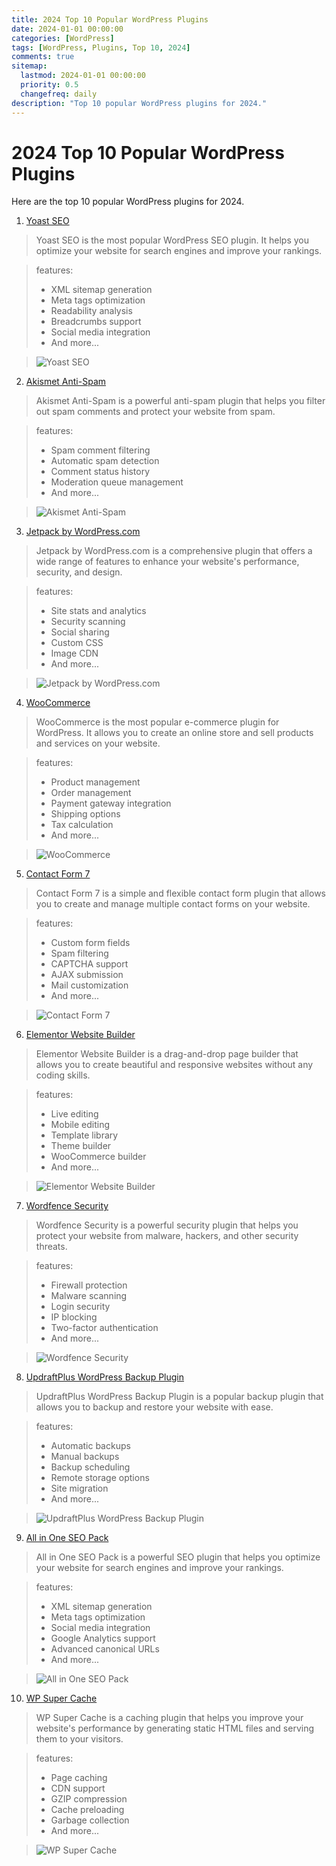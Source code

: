 ```yaml
---
title: 2024 Top 10 Popular WordPress Plugins
date: 2024-01-01 00:00:00
categories: [WordPress]
tags: [WordPress, Plugins, Top 10, 2024]
comments: true
sitemap:
  lastmod: 2024-01-01 00:00:00
  priority: 0.5
  changefreq: daily
description: "Top 10 popular WordPress plugins for 2024."
---
```


# 2024 Top 10 Popular WordPress Plugins

Here are the top 10 popular WordPress plugins for 2024.

1. [Yoast SEO](https://wordpress.org/plugins/wordpress-seo/)

> Yoast SEO is the most popular WordPress SEO plugin. It helps you optimize your website for search engines and improve your rankings.

> features:
> - XML sitemap generation
> - Meta tags optimization
> - Readability analysis
> - Breadcrumbs support
> - Social media integration
> - And more...

> ![Yoast SEO](https://ps.w.org/wordpress-seo/assets/banner-772x250.png?rev=2548197)


2. [Akismet Anti-Spam](https://wordpress.org/plugins/akismet/)

> Akismet Anti-Spam is a powerful anti-spam plugin that helps you filter out spam comments and protect your website from spam.

> features:
> - Spam comment filtering
> - Automatic spam detection
> - Comment status history
> - Moderation queue management
> - And more...

> ![Akismet Anti-Spam](https://ps.w.org/akismet/assets/banner-772x250.png?rev=1698475)

3. [Jetpack by WordPress.com](https://wordpress.org/plugins/jetpack/)

> Jetpack by WordPress.com is a comprehensive plugin that offers a wide range of features to enhance your website's performance, security, and design.

> features:
> - Site stats and analytics
> - Security scanning
> - Social sharing
> - Custom CSS
> - Image CDN
> - And more...

> ![Jetpack by WordPress.com](https://ps.w.org/jetpack/assets/banner-772x250.png?rev=2548197)

4. [WooCommerce](https://wordpress.org/plugins/woocommerce/)

> WooCommerce is the most popular e-commerce plugin for WordPress. It allows you to create an online store and sell products and services on your website.

> features:
> - Product management
> - Order management
> - Payment gateway integration
> - Shipping options
> - Tax calculation
> - And more...

> ![WooCommerce](https://ps.w.org/woocommerce/assets/banner-772x250.png?rev=2548197)



5. [Contact Form 7](https://wordpress.org/plugins/contact-form-7/)

> Contact Form 7 is a simple and flexible contact form plugin that allows you to create and manage multiple contact forms on your website.

> features:
> - Custom form fields
> - Spam filtering
> - CAPTCHA support
> - AJAX submission
> - Mail customization
> - And more...

> ![Contact Form 7](https://ps.w.org/contact-form-7/assets/banner-772x250.png?rev=2548197)



6. [Elementor Website Builder](https://wordpress.org/plugins/elementor/)

> Elementor Website Builder is a drag-and-drop page builder that allows you to create beautiful and responsive websites without any coding skills.

> features:
> - Live editing
> - Mobile editing
> - Template library
> - Theme builder
> - WooCommerce builder
> - And more...

> ![Elementor Website Builder](https://ps.w.org/elementor/assets/banner-772x250.png?rev=2548197)


7. [Wordfence Security](https://wordpress.org/plugins/wordfence/)

> Wordfence Security is a powerful security plugin that helps you protect your website from malware, hackers, and other security threats.

> features:
> - Firewall protection
> - Malware scanning
> - Login security
> - IP blocking
> - Two-factor authentication
> - And more...

> ![Wordfence Security](https://ps.w.org/wordfence/assets/banner-772x250.jpg?rev=2124102)


8. [UpdraftPlus WordPress Backup Plugin](https://wordpress.org/plugins/updraftplus/)

> UpdraftPlus WordPress Backup Plugin is a popular backup plugin that allows you to backup and restore your website with ease.

> features:
> - Automatic backups
> - Manual backups
> - Backup scheduling
> - Remote storage options
> - Site migration
> - And more...

> ![UpdraftPlus WordPress Backup Plugin](https://ps.w.org/updraftplus/assets/banner-772x250.png?rev=2548197)



9. [All in One SEO Pack](https://wordpress.org/plugins/all-in-one-seo-pack/)

> All in One SEO Pack is a powerful SEO plugin that helps you optimize your website for search engines and improve your rankings.

> features:
> - XML sitemap generation
> - Meta tags optimization
> - Social media integration
> - Google Analytics support
> - Advanced canonical URLs
> - And more...

> ![All in One SEO Pack](https://ps.w.org/all-in-one-seo-pack/assets/banner-772x250.png?rev=2548197)



10. [WP Super Cache](https://wordpress.org/plugins/wp-super-cache/)

> WP Super Cache is a caching plugin that helps you improve your website's performance by generating static HTML files and serving them to your visitors.

> features:
> - Page caching
> - CDN support
> - GZIP compression
> - Cache preloading
> - Garbage collection
> - And more...

> ![WP Super Cache](https://ps.w.org/wp-super-cache/assets/banner-772x250.png?rev=2548197)


